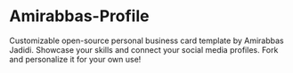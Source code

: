 # Amirabbas-Profile
Customizable open-source personal business card template by Amirabbas Jadidi. Showcase your skills and connect your social media profiles. Fork and personalize it for your own use!
